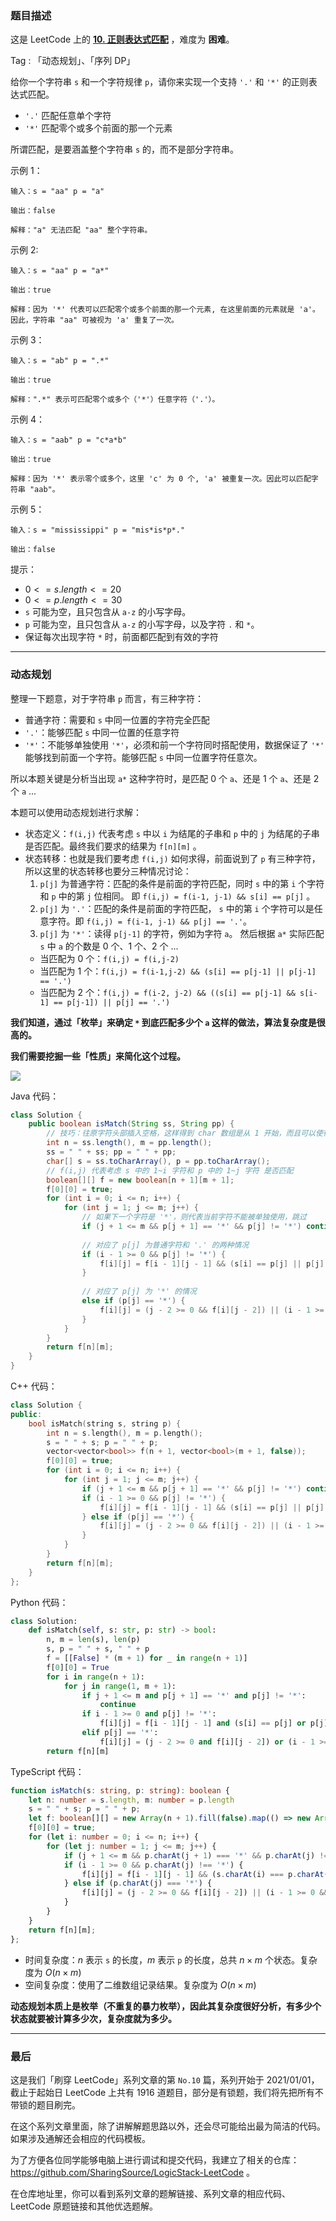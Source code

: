 ### 题目描述

这是 LeetCode 上的 **[10. 正则表达式匹配](https://leetcode-cn.com/problems/regular-expression-matching/solution/shua-chuan-lc-dong-tai-gui-hua-jie-fa-by-zn9w/)** ，难度为 **困难**。

Tag : 「动态规划」、「序列 DP」



给你一个字符串 `s` 和一个字符规律 `p`，请你来实现一个支持 `'.'` 和 `'*'` 的正则表达式匹配。

* `'.'` 匹配任意单个字符
* `'*'` 匹配零个或多个前面的那一个元素

所谓匹配，是要涵盖整个字符串 `s` 的，而不是部分字符串。

示例 1：
```
输入：s = "aa" p = "a"

输出：false

解释："a" 无法匹配 "aa" 整个字符串。
```
示例 2:
```
输入：s = "aa" p = "a*"

输出：true

解释：因为 '*' 代表可以匹配零个或多个前面的那一个元素, 在这里前面的元素就是 'a'。因此，字符串 "aa" 可被视为 'a' 重复了一次。
```
示例 3：
```
输入：s = "ab" p = ".*"

输出：true

解释：".*" 表示可匹配零个或多个（'*'）任意字符（'.'）。
```
示例 4：
```
输入：s = "aab" p = "c*a*b"

输出：true

解释：因为 '*' 表示零个或多个，这里 'c' 为 0 个, 'a' 被重复一次。因此可以匹配字符串 "aab"。
```
示例 5：
```
输入：s = "mississippi" p = "mis*is*p*."

输出：false
```

提示：
* $0 <= s.length <= 20$
* $0 <= p.length <= 30$
* `s` 可能为空，且只包含从 `a-z` 的小写字母。
* `p` 可能为空，且只包含从 `a-z` 的小写字母，以及字符 `.` 和 `*`。
* 保证每次出现字符 `*` 时，前面都匹配到有效的字符

---

### 动态规划

整理一下题意，对于字符串 `p` 而言，有三种字符：

* 普通字符：需要和 `s` 中同一位置的字符完全匹配
* `'.'`：能够匹配 `s` 中同一位置的任意字符
* `'*'`：不能够单独使用 `'*'`，必须和前一个字符同时搭配使用，数据保证了 `'*'` 能够找到前面一个字符。能够匹配 `s` 中同一位置字符任意次。

所以本题关键是分析当出现 `a*` 这种字符时，是匹配 $0$ 个 `a`、还是 $1$ 个 `a`、还是 $2$ 个 `a` ...

本题可以使用动态规划进行求解：

* 状态定义：`f(i,j)` 代表考虑 `s` 中以 `i` 为结尾的子串和 `p` 中的 `j` 为结尾的子串是否匹配。最终我们要求的结果为 `f[n][m]` 。
* 状态转移：也就是我们要考虑 `f(i,j)` 如何求得，前面说到了 `p` 有三种字符，所以这里的状态转移也要分三种情况讨论：
  1. `p[j]` 为普通字符：匹配的条件是前面的字符匹配，同时 `s` 中的第 `i` 个字符和 `p` 中的第 `j` 位相同。 即 `f(i,j) = f(i-1, j-1) && s[i] == p[j]` 。
  2. `p[j]` 为 `'.'`：匹配的条件是前面的字符匹配， `s` 中的第 `i` 个字符可以是任意字符。即 `f(i,j) = f(i-1, j-1) && p[j] == '.'`。
  3. `p[j]` 为 `'*'`：读得 `p[j-1]` 的字符，例如为字符 `a`。 然后根据 `a*` 实际匹配 `s` 中 `a` 的个数是 $0$ 个、$1$ 个、$2$ 个 ...
    * 当匹配为 $0$ 个：`f(i,j) = f(i,j-2)`
    * 当匹配为 $1$ 个：`f(i,j) = f(i-1,j-2) && (s[i] == p[j-1] || p[j-1] == '.')`
    * 当匹配为 $2$ 个：`f(i,j) = f(i-2, j-2) && ((s[i] == p[j-1] && s[i-1] == p[j-1]) || p[j] == '.')`

**我们知道，通过「枚举」来确定 `*` 到底匹配多少个 `a` 这样的做法，算法复杂度是很高的。**

**我们需要挖掘一些「性质」来简化这个过程。**

![](https://pic.leetcode-cn.com/1611397993-lmpHIZ-640.png)

Java 代码：
```Java
class Solution {
    public boolean isMatch(String ss, String pp) {
        // 技巧：往原字符头部插入空格，这样得到 char 数组是从 1 开始，而且可以使得 f[0][0] = true，可以将 true 这个结果滚动下去
        int n = ss.length(), m = pp.length();
        ss = " " + ss; pp = " " + pp;
        char[] s = ss.toCharArray(), p = pp.toCharArray();
        // f(i,j) 代表考虑 s 中的 1~i 字符和 p 中的 1~j 字符 是否匹配
        boolean[][] f = new boolean[n + 1][m + 1];
        f[0][0] = true;
        for (int i = 0; i <= n; i++) {
            for (int j = 1; j <= m; j++) {
                // 如果下一个字符是 '*'，则代表当前字符不能被单独使用，跳过
                if (j + 1 <= m && p[j + 1] == '*' && p[j] != '*') continue;
                
                // 对应了 p[j] 为普通字符和 '.' 的两种情况
                if (i - 1 >= 0 && p[j] != '*') {
                    f[i][j] = f[i - 1][j - 1] && (s[i] == p[j] || p[j] == '.');
                } 
                
                // 对应了 p[j] 为 '*' 的情况
                else if (p[j] == '*') {
                    f[i][j] = (j - 2 >= 0 && f[i][j - 2]) || (i - 1 >= 0 && f[i - 1][j] && (s[i] == p[j - 1] || p[j - 1] == '.'));
                }
            }
        }
        return f[n][m];
    }
}
```
C++ 代码：
```C++
class Solution {
public:
    bool isMatch(string s, string p) {
        int n = s.length(), m = p.length();
        s = " " + s; p = " " + p;
        vector<vector<bool>> f(n + 1, vector<bool>(m + 1, false));
        f[0][0] = true;
        for (int i = 0; i <= n; i++) {
            for (int j = 1; j <= m; j++) {
                if (j + 1 <= m && p[j + 1] == '*' && p[j] != '*') continue;
                if (i - 1 >= 0 && p[j] != '*') {
                    f[i][j] = f[i - 1][j - 1] && (s[i] == p[j] || p[j] == '.');
                } else if (p[j] == '*') {
                    f[i][j] = (j - 2 >= 0 && f[i][j - 2]) || (i - 1 >= 0 && f[i - 1][j] && (s[i] == p[j - 1] || p[j - 1] == '.'));
                }
            }
        }
        return f[n][m];
    }
};
```
Python 代码：
```Python
class Solution:
    def isMatch(self, s: str, p: str) -> bool:
        n, m = len(s), len(p)
        s, p = " " + s, " " + p
        f = [[False] * (m + 1) for _ in range(n + 1)]
        f[0][0] = True
        for i in range(n + 1):
            for j in range(1, m + 1):
                if j + 1 <= m and p[j + 1] == '*' and p[j] != '*':
                    continue
                if i - 1 >= 0 and p[j] != '*':
                    f[i][j] = f[i - 1][j - 1] and (s[i] == p[j] or p[j] == '.')
                elif p[j] == '*':
                    f[i][j] = (j - 2 >= 0 and f[i][j - 2]) or (i - 1 >= 0 and f[i - 1][j] and (s[i] == p[j - 1] or p[j - 1] == '.'))
        return f[n][m]
```
TypeScript 代码：
```TypeScript
function isMatch(s: string, p: string): boolean {
    let n: number = s.length, m: number = p.length
    s = " " + s; p = " " + p;
    let f: boolean[][] = new Array(n + 1).fill(false).map(() => new Array(m + 1).fill(false));
    f[0][0] = true;
    for (let i: number = 0; i <= n; i++) {
        for (let j: number = 1; j <= m; j++) {
            if (j + 1 <= m && p.charAt(j + 1) === '*' && p.charAt(j) !== '*') continue;
            if (i - 1 >= 0 && p.charAt(j) !== '*') {
                f[i][j] = f[i - 1][j - 1] && (s.charAt(i) === p.charAt(j) || p.charAt(j) === '.');
            } else if (p.charAt(j) === '*') {
                f[i][j] = (j - 2 >= 0 && f[i][j - 2]) || (i - 1 >= 0 && f[i - 1][j] && (s.charAt(i) === p.charAt(j - 1) || p.charAt(j - 1) === '.'));
            }
        }
    }
    return f[n][m];
};
```
* 时间复杂度：$n$ 表示 `s` 的长度，$m$ 表示 `p` 的长度，总共 $n \times m$ 个状态。复杂度为 $O(n \times m)$
* 空间复杂度：使用了二维数组记录结果。复杂度为 $O(n \times m)$

**动态规划本质上是枚举（不重复的暴力枚举），因此其复杂度很好分析，有多少个状态就要被计算多少次，复杂度就为多少。**

---

### 最后

这是我们「刷穿 LeetCode」系列文章的第 `No.10` 篇，系列开始于 2021/01/01，截止于起始日 LeetCode 上共有 1916 道题目，部分是有锁题，我们将先把所有不带锁的题目刷完。

在这个系列文章里面，除了讲解解题思路以外，还会尽可能给出最为简洁的代码。如果涉及通解还会相应的代码模板。

为了方便各位同学能够电脑上进行调试和提交代码，我建立了相关的仓库：https://github.com/SharingSource/LogicStack-LeetCode 。

在仓库地址里，你可以看到系列文章的题解链接、系列文章的相应代码、LeetCode 原题链接和其他优选题解。

